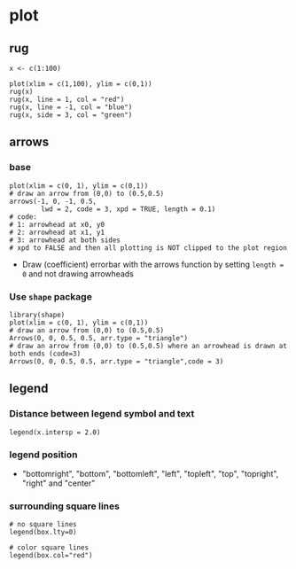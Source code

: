 # plot

## rug

```
x <- c(1:100)

plot(xlim = c(1,100), ylim = c(0,1))
rug(x)
rug(x, line = 1, col = "red")
rug(x, line = -1, col = "blue")
rug(x, side = 3, col = "green")
```

## arrows

### base

```
plot(xlim = c(0, 1), ylim = c(0,1))
# draw an arrow from (0,0) to (0.5,0.5)
arrows(-1, 0, -1, 0.5,
		lwd = 2, code = 3, xpd = TRUE, length = 0.1)
# code: 
# 1: arrowhead at x0, y0
# 2: arrowhead at x1, y1
# 3: arrowhead at both sides
# xpd to FALSE and then all plotting is NOT clipped to the plot region
```

* Draw (coefficient) errorbar with the arrows function by setting `length = 0` and not drawing arrowheads

### Use `shape` package

```
library(shape)
plot(xlim = c(0, 1), ylim = c(0,1))
# draw an arrow from (0,0) to (0.5,0.5)
Arrows(0, 0, 0.5, 0.5, arr.type = "triangle")
# draw an arrow from (0,0) to (0.5,0.5) where an arrowhead is drawn at both ends (code=3)
Arrows(0, 0, 0.5, 0.5, arr.type = "triangle",code = 3)
```


## legend
### Distance between legend symbol and text

```
legend(x.intersp = 2.0)
```

### legend position
* "bottomright", "bottom", "bottomleft", "left", "topleft", "top", "topright", "right" and "center"

### surrounding square lines

```
# no square lines
legend(box.lty=0)

# color square lines
legend(box.col="red") 
```